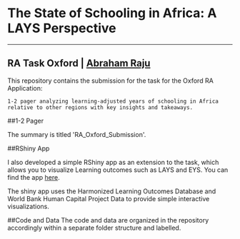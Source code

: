 

# The State of Schooling in Africa: A LAYS Perspective



---
RA Task Oxford | [Abraham Raju](https://github.com/Abraham-newbie)
---



This repository contains the submission for the task for the Oxford RA Application:

```
1-2 pager analyzing learning-adjusted years of schooling in Africa relative to other regions with key insights and takeaways. 

```
##1-2 Pager

The summary is titled 'RA_Oxford_Submission'.

##RShiny App

I also developed a simple RShiny app as an extension to the task, which allows you to visualize Learning outcomes such as LAYS and EYS. You can find the app [here](https://econ-newbie.shinyapps.io/rshinyapp/).

The shiny app uses the Harmonized Learning Outcomes Database and World Bank Human Capital Project Data to provide simple interactive visualizations.



##Code and Data
The code and data are organized in the repository accordingly within a separate folder structure and labelled.

